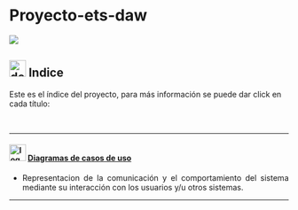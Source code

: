

# Proyecto-ets-daw
<img src="https://user-images.githubusercontent.com/73592097/118132364-87b4d000-b3f7-11eb-8e28-f9abd13bd7f4.png"> 

## <img src="https://user-images.githubusercontent.com/73592097/118824884-2175f480-b8b2-11eb-8c75-905b7e15f1cb.png" alt="dedo Indice" width="30px" height="30px"> Indice 

<p align="align">Este es el índice del proyecto, para más información se puede dar click en cada título: </p>
<br>

<hr>

#### <img src="https://user-images.githubusercontent.com/73592097/118895536-47c18180-b8fe-11eb-9414-120195f46c32.png" alt="logo entidad relacion" width="30px" height="30px">  [Diagramas de casos de uso](https://github.com/anfari/ConcesionJArio/wiki/Diagrama-de-Caso-de-Uso)

- <p align="justify">Representacion de la comunicación y el comportamiento del sistema mediante su interacción con los usuarios y/u otros sistemas.</p>

<hr>

